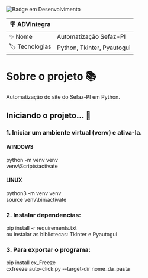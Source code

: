 ![Badge em Desenvolvimento](http://img.shields.io/static/v1?label=STATUS&message=EM%20DESENVOLVIMENTO&color=GREEN&style=for-the-badge)

| :placard: ADVIntegra |     |
| -------------         | --- |
| :sparkles: Nome       | Automatização Sefaz-PI
| :label: Tecnologias   | Python, Tkinter, Pyautogui


# Sobre o projeto 📚

<p>
 Automatização do site do Sefaz-PI em Python. <br> 
</p>

## Iniciando o projeto... 📌

### 1. Iniciar um ambiente virtual (venv) e ativa-la. </br>
#### WINDOWS </br>
python -m venv venv  </br>
venv\Scripts\activate </br>
#### LINUX </br>
python3 -m venv venv  </br>
source venv\bin\activate </br>


### 2. Instalar dependencias: </br>
pip install -r requirements.txt </br>
ou instalar as bibliotecas: Tkinter e Pyautogui </br>

### 3. Para exportar o programa: </br>
pip install cx_Freeze </br>
cxfreeze auto-click.py --target-dir nome_da_pasta </br>
